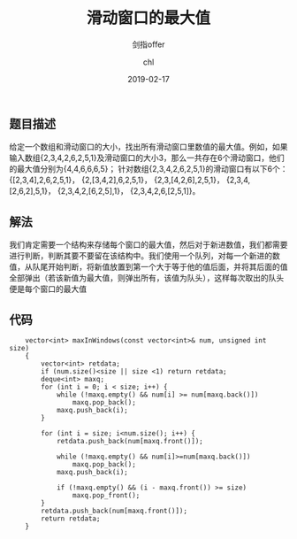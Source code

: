 ﻿---
layout:     post
title:      "滑动窗口的最大值"
subtitle:   "剑指offer"
date:       2019-02-17
author:     "chl"
header-img: "/img/jzoffer.jpg"
tags:
    - 剑指offer
--- 

## 题目描述
给定一个数组和滑动窗口的大小，找出所有滑动窗口里数值的最大值。例如，如果输入数组{2,3,4,2,6,2,5,1}及滑动窗口的大小3，那么一共存在6个滑动窗口，他们的最大值分别为{4,4,6,6,6,5}； 针对数组{2,3,4,2,6,2,5,1}的滑动窗口有以下6个： {[2,3,4],2,6,2,5,1}， {2,[3,4,2],6,2,5,1}， {2,3,[4,2,6],2,5,1}， {2,3,4,[2,6,2],5,1}， {2,3,4,2,[6,2,5],1}， {2,3,4,2,6,[2,5,1]}。

## 解法
我们肯定需要一个结构来存储每个窗口的最大值，然后对于新进数值，我们都需要进行判断，判断其要不要留在该结构中。我们使用一个队列，对每一个新进的数值，从队尾开始判断，将新值放置到第一个大于等于他的值后面，并将其后面的值全部弹出（若该新值为最大值，则弹出所有，该值为队头），这样每次取出的队头便是每个窗口的最大值

## 代码
```
    vector<int> maxInWindows(const vector<int>& num, unsigned int size)
    {
        vector<int> retdata;
        if (num.size()<size || size <1) return retdata;
        deque<int> maxq;
        for (int i = 0; i < size; i++) {
            while (!maxq.empty() && num[i] >= num[maxq.back()])
                maxq.pop_back();
            maxq.push_back(i);
        }

        for (int i = size; i<num.size(); i++) {
            retdata.push_back(num[maxq.front()]);

            while (!maxq.empty() && num[i]>=num[maxq.back()])
                maxq.pop_back();
            maxq.push_back(i);

            if (!maxq.empty() && (i - maxq.front()) >= size)
                maxq.pop_front();
        }
        retdata.push_back(num[maxq.front()]);
        return retdata;
    }
```